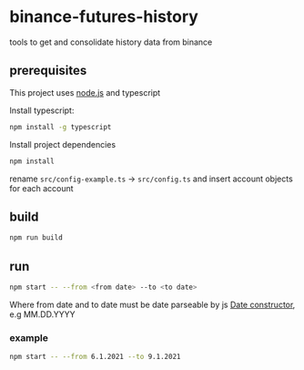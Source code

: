 # binance-futures-history

tools to get and consolidate history data from binance

## prerequisites

This project uses [node.js](https://nodejs.org/) and typescript

Install typescript:

```sh
npm install -g typescript
```

Install project dependencies

```sh
npm install
```

rename `src/config-example.ts` -> `src/config.ts` and insert account objects for each account

## build

```sh
npm run build
```

## run

```sh
npm start -- --from <from date> --to <to date>
```

Where from date and to date must be date parseable by js [Date constructor](https://developer.mozilla.org/en-US/docs/Web/JavaScript/Reference/Global_Objects/Date/Date), e.g MM.DD.YYYY

### example

```sh
npm start -- --from 6.1.2021 --to 9.1.2021
```
